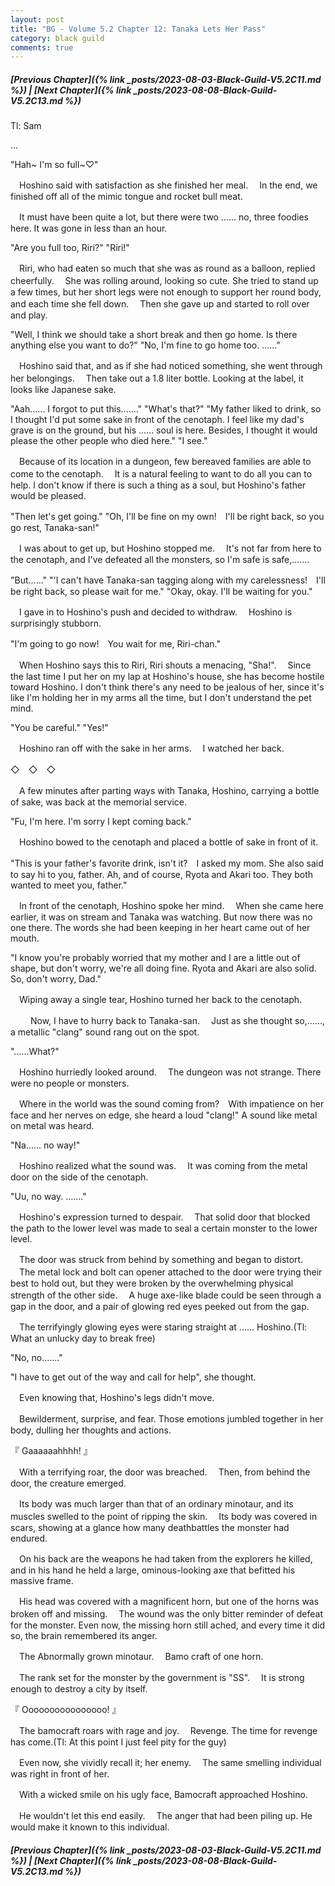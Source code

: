```yaml
---
layout: post
title: "BG - Volume 5.2 Chapter 12: Tanaka Lets Her Pass"
category: black guild
comments: true
---
```


##### [Previous Chapter]({% link _posts/2023-08-03-Black-Guild-V5.2C11.md %}) \| [Next Chapter]({% link _posts/2023-08-08-Black-Guild-V5.2C13.md %})



Tl: Sam

…


"Hah~ I'm so full~♡"

　Hoshino said with satisfaction as she finished her meal.
　In the end, we finished off all of the mimic tongue and rocket bull meat.

　It must have been quite a lot, but there were two ...... no, three foodies here. It was gone in less than an hour.

"Are you full too, Riri?"
"Riri!"

　Riri, who had eaten so much that she was as round as a balloon, replied cheerfully.
　She was rolling around, looking so cute. She tried to stand up a few times, but her short legs were not enough to support her round body, and each time she fell down.
　Then she gave up and started to roll over and play.

"Well, I think we should take a short break and then go home. Is there anything else you want to do?"
"No, I'm fine to go home too. ......"

　Hoshino said that, and as if she had noticed something, she went through her belongings.
　Then take out a 1.8 liter bottle. Looking at the label, it looks like Japanese sake.

"Aah...... I forgot to put this......."
"What's that?"
"My father liked to drink, so I thought I'd put some sake in front of the cenotaph. I feel like my dad's grave is on the ground, but his ...... soul is here. Besides, I thought it would please the other people who died here."
"I see."

　Because of its location in a dungeon, few bereaved families are able to come to the cenotaph.
　It is a natural feeling to want to do all you can to help. I don't know if there is such a thing as a soul, but Hoshino's father would be pleased.

"Then let's get going."
"Oh, I'll be fine on my own!　I'll be right back, so you go rest, Tanaka-san!"

　I was about to get up, but Hoshino stopped me.
　It's not far from here to the cenotaph, and I've defeated all the monsters, so I'm safe is safe,.......

"But......"
"'I can't have Tanaka-san tagging along with my carelessness!　I'll be right back, so please wait for me."
"Okay, okay. I'll be waiting for you."

　I gave in to Hoshino's push and decided to withdraw.
　Hoshino is surprisingly stubborn.

"I'm going to go now!　You wait for me, Riri-chan."

　When Hoshino says this to Riri, Riri shouts a menacing, "Sha!".
　Since the last time I put her on my lap at Hoshino's house, she has become hostile toward Hoshino. I don't think there's any need to be jealous of her, since it's like I'm holding her in my arms all the time, but I don't understand the pet mind.

"You be careful."
"Yes!"

　Hoshino ran off with the sake in her arms.
　I watched her back.

◇　◇　◇

　A few minutes after parting ways with Tanaka, Hoshino, carrying a bottle of sake, was back at the memorial service.

"Fu, I'm here. I'm sorry I kept coming back."

　Hoshino bowed to the cenotaph and placed a bottle of sake in front of it.

"This is your father's favorite drink, isn't it?　I asked my mom. She also said to say hi to you, father. Ah, and of course, Ryota and Akari too. They both wanted to meet you, father."

　In front of the cenotaph, Hoshino spoke her mind.
　When she came here earlier, it was on stream and Tanaka was watching. But now there was no one there. The words she had been keeping in her heart came out of her mouth.

"I know you're probably worried that my mother and I are a little out of shape, but don't worry, we're all doing fine. Ryota and Akari are also solid. So, don't worry, Dad."

　Wiping away a single tear, Hoshino turned her back to the cenotaph.

　
　Now, I have to hurry back to Tanaka-san.
　Just as she thought so,......, a metallic "clang" sound rang out on the spot.

"......What?"

　Hoshino hurriedly looked around.
　The dungeon was not strange. There were no people or monsters.

　Where in the world was the sound coming from?　With impatience on her face and her nerves on edge, she heard a loud "clang!" A sound like metal on metal was heard.

"Na...... no way!"

　Hoshino realized what the sound was.
　It was coming from the metal door on the side of the cenotaph.

"Uu, no way. ......."

　Hoshino's expression turned to despair.
　That solid door that blocked the path to the lower level was made to seal a certain monster to the lower level.

　The door was struck from behind by something and began to distort.
　The metal lock and bolt can opener attached to the door were trying their best to hold out, but they were broken by the overwhelming physical strength of the other side.
　A huge axe-like blade could be seen through a gap in the door, and a pair of glowing red eyes peeked out from the gap.

　The terrifyingly glowing eyes were staring straight at ...... Hoshino.(Tl: What an unlucky day to break free)

"No, no......."

"I have to get out of the way and call for help", she thought.

　Even knowing that, Hoshino's legs didn't move.

　Bewilderment, surprise, and fear. Those emotions jumbled together in her body, dulling her thoughts and actions.

『 Gaaaaaahhhh! 』

　With a terrifying roar, the door was breached.
　Then, from behind the door, the creature emerged.

　Its body was much larger than that of an ordinary minotaur, and its muscles swelled to the point of ripping the skin.
　Its body was covered in scars, showing at a glance how many deathbattles the monster had endured.

　On his back are the weapons he had taken from the explorers he killed, and in his hand he held a large, ominous-looking axe that befitted his massive frame.

　His head was covered with a magnificent horn, but one of the horns was broken off and missing.
　The wound was the only bitter reminder of defeat for the monster. Even now, the missing horn still ached, and every time it did so, the brain remembered its anger.

　The Abnormally grown minotaur.
　Bamo craft of one horn.

　The rank set for the monster by the government is "SS".
　It is strong enough to destroy a city by itself.

『 Oooooooooooooooo! 』

　The bamocraft roars with rage and joy.
　Revenge. The time for revenge has come.(Tl: At this point I just feel pity for the guy)

　Even now, she vividly recall it; her enemy.
　The same smelling individual was right in front of her.

　With a wicked smile on his ugly face, Bamocraft approached Hoshino.

　He wouldn't let this end easily.
　The anger that had been piling up. He would make it known to this individual.



##### [Previous Chapter]({% link _posts/2023-08-03-Black-Guild-V5.2C11.md %}) \| [Next Chapter]({% link _posts/2023-08-08-Black-Guild-V5.2C13.md %})
